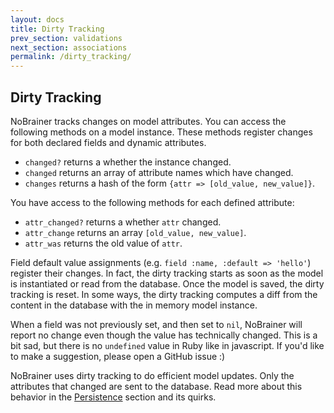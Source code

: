 ```yaml
---
layout: docs
title: Dirty Tracking
prev_section: validations
next_section: associations
permalink: /dirty_tracking/
---
```


## Dirty Tracking

NoBrainer tracks changes on model attributes. You can access the following
methods on a model instance. These methods register changes for both
declared fields and dynamic attributes.

* `changed?` returns a whether the instance changed.
* `changed` returns an array of attribute names which have changed.
* `changes` returns a hash of the form `{attr => [old_value, new_value]}`.

You have access to the following methods for each defined attribute:

* `attr_changed?` returns a whether `attr` changed.
* `attr_change` returns an array `[old_value, new_value]`.
* `attr_was` returns the old value of `attr`.

Field default value assignments (e.g. `field :name, :default => 'hello'`)
register their changes. In fact, the dirty tracking starts as soon as the model
is instantiated or read from the database.
Once the model is saved, the dirty tracking is reset. In some ways,
the dirty tracking computes a diff from the content in the database with
the in memory model instance.

When a field was not previously set, and then set to `nil`, NoBrainer will
report no change even though the value has technically changed.
This is a bit sad, but there is no `undefined` value in Ruby like in
javascript. If you'd like to make a suggestion, please open a GitHub issue :)

NoBrainer uses dirty tracking to do efficient model updates. Only the
attributes that changed are sent to the database. Read more about
this behavior in the [Persistence](/docs/persistence) section and
its quirks.
